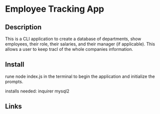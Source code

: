 # Employee Tracking App

## Description

This is a CLI application to create a database of departments, show employees, their role, their salaries, and their manager (if applicable). This allows a user to keep tracl of the whole companies information.

## Install

rune node index.js in the terminal to begin the application and initialize the prompts.

installs needed:
inquirer
mysql2

## Links
